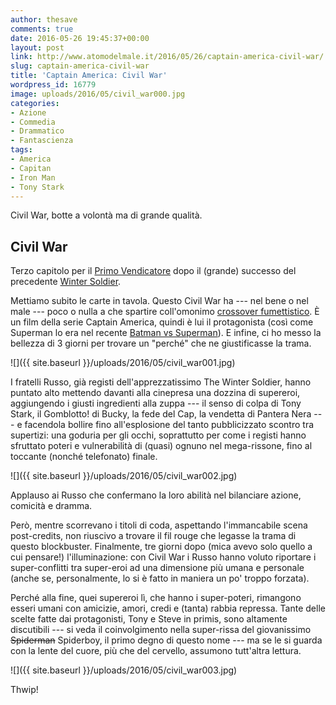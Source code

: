 ```yaml
---
author: thesave
comments: true
date: 2016-05-26 19:45:37+00:00
layout: post
link: http://www.atomodelmale.it/2016/05/26/captain-america-civil-war/
slug: captain-america-civil-war
title: 'Captain America: Civil War'
wordpress_id: 16779
image: uploads/2016/05/civil_war000.jpg
categories:
- Azione
- Commedia
- Drammatico
- Fantascienza
tags:
- America
- Capitan
- Iron Man
- Tony Stark
---
```


Civil War, botte a volontà ma di grande qualità.

## Civil War

Terzo capitolo per il [Primo Vendicatore](/2011/07/31/capitan-america-il-primo-vendicatore/) dopo il (grande) successo del precedente [Winter Soldier](/2014/03/30/captain-america-the-winter-soldier/).

Mettiamo subito le carte in tavola. Questo Civil War ha --- nel bene o nel male --- poco o nulla a che spartire coll'omonimo [crossover fumettistico](https://it.wikipedia.org/wiki/Civil_War_(fumetto)). È un film della serie Captain America, quindi è lui il protagonista (così come Superman lo era nel recente [Batman vs Superman](/2016/03/31/batman-v-superman/)). E infine, ci ho messo la bellezza di 3 giorni per trovare un "perché" che ne giustificasse la trama.

![]({{ site.baseurl }}/uploads/2016/05/civil_war001.jpg)

I fratelli Russo, già registi dell'apprezzatissimo The Winter Soldier, hanno puntato alto mettendo davanti alla cinepresa una dozzina di supereroi,
aggiungendo i giusti ingredienti alla zuppa --- il senso di colpa di Tony Stark, il Gomblotto! di Bucky, la fede del Cap, la vendetta di Pantera Nera ---
e facendola bollire fino all'esplosione del tanto pubblicizzato scontro tra supertizi: una goduria per gli occhi, soprattutto per come i registi hanno
sfruttato poteri e vulnerabilità di (quasi) ognuno nel mega-rissone, fino al toccante (nonché telefonato) finale.

![]({{ site.baseurl }}/uploads/2016/05/civil_war002.jpg)

Applauso ai Russo che confermano la loro abilità nel bilanciare azione, comicità e dramma.

Però, mentre scorrevano i titoli di coda, aspettando l'immancabile scena post-credits, non riuscivo a trovare il fil rouge che legasse la trama di questo blockbuster. Finalmente, tre giorni dopo (mica avevo solo quello a cui pensare!) l'illuminazione: con Civil War i Russo hanno voluto riportare i super-conflitti tra super-eroi ad una dimensione più umana e personale (anche se, personalmente, lo si è fatto in maniera un po' troppo forzata).

Perché alla fine, quei supereroi lì, che hanno i super-poteri, rimangono esseri umani con amicizie, amori, credi e (tanta) rabbia repressa. Tante delle scelte fatte dai protagonisti, Tony e Steve in primis, sono altamente discutibili --- si veda il coinvolgimento nella super-rissa del giovanissimo <del>Spiderman</del> Spiderboy, il primo degno di questo nome --- ma se le si guarda con la lente del cuore, più che del cervello, assumono tutt'altra lettura.

![]({{ site.baseurl }}/uploads/2016/05/civil_war003.jpg)

Thwip!
